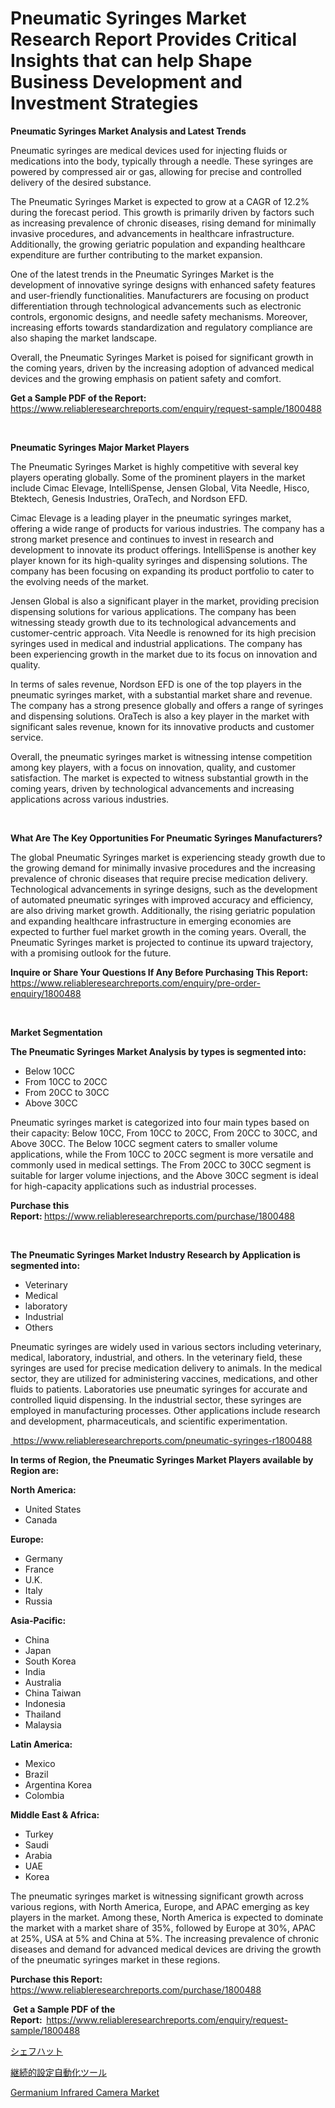 <p><h1>Pneumatic Syringes Market Research Report Provides Critical Insights that can help Shape Business Development and Investment Strategies</h1></p><p><strong>Pneumatic Syringes Market Analysis and Latest Trends</strong></p>
<p><p>Pneumatic syringes are medical devices used for injecting fluids or medications into the body, typically through a needle. These syringes are powered by compressed air or gas, allowing for precise and controlled delivery of the desired substance. </p><p>The Pneumatic Syringes Market is expected to grow at a CAGR of 12.2% during the forecast period. This growth is primarily driven by factors such as increasing prevalence of chronic diseases, rising demand for minimally invasive procedures, and advancements in healthcare infrastructure. Additionally, the growing geriatric population and expanding healthcare expenditure are further contributing to the market expansion.</p><p>One of the latest trends in the Pneumatic Syringes Market is the development of innovative syringe designs with enhanced safety features and user-friendly functionalities. Manufacturers are focusing on product differentiation through technological advancements such as electronic controls, ergonomic designs, and needle safety mechanisms. Moreover, increasing efforts towards standardization and regulatory compliance are also shaping the market landscape.</p><p>Overall, the Pneumatic Syringes Market is poised for significant growth in the coming years, driven by the increasing adoption of advanced medical devices and the growing emphasis on patient safety and comfort.</p></p>
<p><strong>Get a Sample PDF of the Report:&nbsp;</strong> <a href="https://www.reliableresearchreports.com/enquiry/request-sample/1800488">https://www.reliableresearchreports.com/enquiry/request-sample/1800488</a></p>
<p>&nbsp;</p>
<p><strong>Pneumatic Syringes Major Market Players</strong></p>
<p><p>The Pneumatic Syringes Market is highly competitive with several key players operating globally. Some of the prominent players in the market include Cimac Elevage, IntelliSpense, Jensen Global, Vita Needle, Hisco, Btektech, Genesis Industries, OraTech, and Nordson EFD.</p><p>Cimac Elevage is a leading player in the pneumatic syringes market, offering a wide range of products for various industries. The company has a strong market presence and continues to invest in research and development to innovate its product offerings. IntelliSpense is another key player known for its high-quality syringes and dispensing solutions. The company has been focusing on expanding its product portfolio to cater to the evolving needs of the market.</p><p>Jensen Global is also a significant player in the market, providing precision dispensing solutions for various applications. The company has been witnessing steady growth due to its technological advancements and customer-centric approach. Vita Needle is renowned for its high precision syringes used in medical and industrial applications. The company has been experiencing growth in the market due to its focus on innovation and quality.</p><p>In terms of sales revenue, Nordson EFD is one of the top players in the pneumatic syringes market, with a substantial market share and revenue. The company has a strong presence globally and offers a range of syringes and dispensing solutions. OraTech is also a key player in the market with significant sales revenue, known for its innovative products and customer service.</p><p>Overall, the pneumatic syringes market is witnessing intense competition among key players, with a focus on innovation, quality, and customer satisfaction. The market is expected to witness substantial growth in the coming years, driven by technological advancements and increasing applications across various industries.</p></p>
<p>&nbsp;</p>
<p><strong>What Are The Key Opportunities For Pneumatic Syringes Manufacturers?</strong></p>
<p><p>The global Pneumatic Syringes market is experiencing steady growth due to the growing demand for minimally invasive procedures and the increasing prevalence of chronic diseases that require precise medication delivery. Technological advancements in syringe designs, such as the development of automated pneumatic syringes with improved accuracy and efficiency, are also driving market growth. Additionally, the rising geriatric population and expanding healthcare infrastructure in emerging economies are expected to further fuel market growth in the coming years. Overall, the Pneumatic Syringes market is projected to continue its upward trajectory, with a promising outlook for the future.</p></p>
<p><strong>Inquire or Share Your Questions If Any Before Purchasing This Report:</strong> <a href="https://www.reliableresearchreports.com/enquiry/pre-order-enquiry/1800488">https://www.reliableresearchreports.com/enquiry/pre-order-enquiry/1800488</a></p>
<p>&nbsp;</p>
<p><strong>Market Segmentation</strong></p>
<p><strong>The Pneumatic Syringes Market Analysis by types is segmented into:</strong></p>
<p><ul><li>Below 10CC</li><li>From 10CC to 20CC</li><li>From 20CC to 30CC</li><li>Above 30CC</li></ul></p>
<p><p>Pneumatic syringes market is categorized into four main types based on their capacity: Below 10CC, From 10CC to 20CC, From 20CC to 30CC, and Above 30CC. The Below 10CC segment caters to smaller volume applications, while the From 10CC to 20CC segment is more versatile and commonly used in medical settings. The From 20CC to 30CC segment is suitable for larger volume injections, and the Above 30CC segment is ideal for high-capacity applications such as industrial processes.</p></p>
<p><strong>Purchase this Report:&nbsp;</strong><a href="https://www.reliableresearchreports.com/purchase/1800488">https://www.reliableresearchreports.com/purchase/1800488</a></p>
<p>&nbsp;</p>
<p><strong>The Pneumatic Syringes Market Industry Research by Application is segmented into:</strong></p>
<p><ul><li>Veterinary</li><li>Medical</li><li>laboratory</li><li>Industrial</li><li>Others</li></ul></p>
<p><p>Pneumatic syringes are widely used in various sectors including veterinary, medical, laboratory, industrial, and others. In the veterinary field, these syringes are used for precise medication delivery to animals. In the medical sector, they are utilized for administering vaccines, medications, and other fluids to patients. Laboratories use pneumatic syringes for accurate and controlled liquid dispensing. In the industrial sector, these syringes are employed in manufacturing processes. Other applications include research and development, pharmaceuticals, and scientific experimentation.</p></p>
<p><a href="https://www.reliableresearchreports.com/pneumatic-syringes-r1800488">&nbsp;https://www.reliableresearchreports.com/pneumatic-syringes-r1800488</a></p>
<p><strong>In terms of Region, the Pneumatic Syringes Market Players available by Region are:</strong></p>
<p>
    <p> <strong> North America: </strong>
        <ul>
            <li>United States</li>
            <li>Canada</li>
        </ul>
        </p> 
    <p> <strong> Europe: </strong>
        <ul>
            <li>Germany</li>
            <li>France</li>
            <li>U.K.</li>
            <li>Italy</li>
            <li>Russia</li>
        </ul>
        </p> 
    <p> <strong> Asia-Pacific: </strong>
        <ul>
            <li>China</li>
            <li>Japan</li>
            <li>South Korea</li>
            <li>India</li>
            <li>Australia</li>
            <li>China Taiwan</li>
            <li>Indonesia</li>
            <li>Thailand</li>
            <li>Malaysia</li>
        </ul>
        </p> 
    <p> <strong> Latin America: </strong>
        <ul>
            <li>Mexico</li>
            <li>Brazil</li>
            <li>Argentina Korea</li>
            <li>Colombia</li>
        </ul>
        </p> 
    <p> <strong> Middle East & Africa: </strong>
        <ul>
            <li>Turkey</li>
            <li>Saudi</li>
            <li>Arabia</li>
            <li>UAE</li>
            <li>Korea</li>
        </ul>
    </p>
    </p>
<p><p>The pneumatic syringes market is witnessing significant growth across various regions, with North America, Europe, and APAC emerging as key players in the market. Among these, North America is expected to dominate the market with a market share of 35%, followed by Europe at 30%, APAC at 25%, USA at 5% and China at 5%. The increasing prevalence of chronic diseases and demand for advanced medical devices are driving the growth of the pneumatic syringes market in these regions.</p></p>
<p><strong>Purchase this Report: </strong><a href="https://www.reliableresearchreports.com/purchase/1800488">https://www.reliableresearchreports.com/purchase/1800488</a></p>
<p>&nbsp;<strong>Get a Sample PDF of the Report:&nbsp;&nbsp;</strong><a href="https://www.reliableresearchreports.com/enquiry/request-sample/1800488">https://www.reliableresearchreports.com/enquiry/request-sample/1800488</a></p>
<p><strong></strong></p>
<p><p><a href="https://github.com/LenoraKris2023/Market-Research-Report-List-1/blob/main/4199940168078.md">シェフハット</a></p><p><a href="https://github.com/Fatimaklein1/Market-Research-Report-List-1/blob/main/6778017168077.md">継続的設定自動化ツール</a></p><p><a href="https://github.com/goodweq44/Market-Research-Report-List-1/blob/main/germanium-infrared-camera-market.md">Germanium Infrared Camera Market</a></p></p>